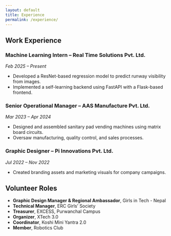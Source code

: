 ```yaml
---
layout: default
title: Experience
permalink: /experience/
---
```


## Work Experience

### Machine Learning Intern – Real Time Solutions Pvt. Ltd.  
_Feb 2025 – Present_  
- Developed a ResNet-based regression model to predict runway visibility from images.
- Implemented a self-learning backend using FastAPI with a Flask-based frontend.

### Senior Operational Manager – AAS Manufacture Pvt. Ltd.  
_Mar 2023 – Apr 2024_  
- Designed and assembled sanitary pad vending machines using matrix board circuits.
- Oversaw manufacturing, quality control, and sales processes.

### Graphic Designer – Pi Innovations Pvt. Ltd.  
_Jul 2022 – Nov 2022_  
- Created branding assets and marketing visuals for company campaigns.

## Volunteer Roles

- **Graphic Design Manager & Regional Ambassador**, Girls in Tech - Nepal  
- **Technical Manager**, ERC Girls’ Society  
- **Treasurer**, EXCESS, Purwanchal Campus  
- **Organizer**, XTech 3.0  
- **Coordinator**, Koshi Mini Yantra 2.0  
- **Member**, Robotics Club

